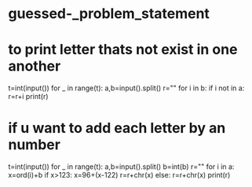 # guessed-_problem_statement
# to print letter thats not exist in one another
t=int(input())
for _ in range(t):
  a,b=input().split()
  r=""
  for i in b:
    if i not in a:
      r=r+i
  print(r)
 # if u want to add each letter by an number
t=int(input())
for _ in range(t):
  a,b=input().split()
  b=int(b)
  r=""
  for i in a:
    x=ord(i)+b
    if x>123:
      x=96+(x-122)
      r=r+chr(x)
    else:
      r=r+chr(x)
  print(r)
      
  
